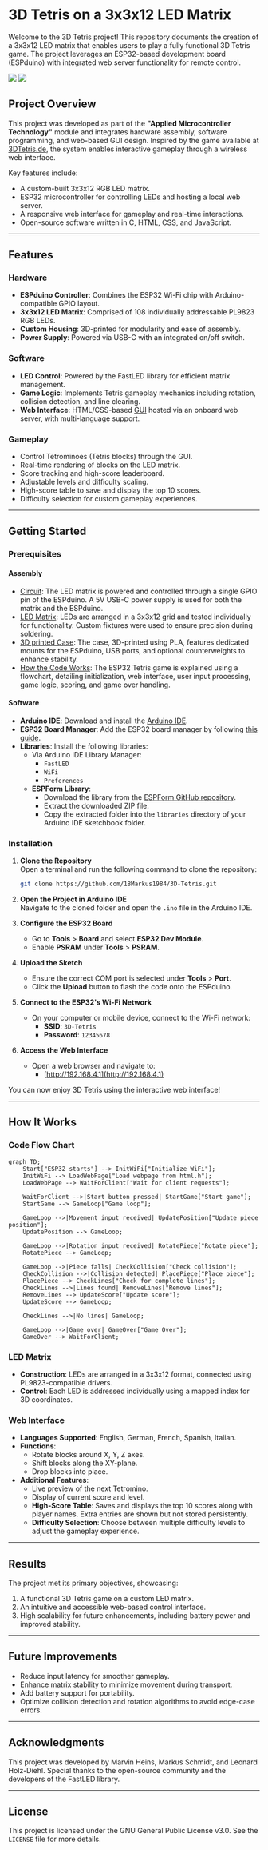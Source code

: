 # 3D Tetris on a 3x3x12 LED Matrix

Welcome to the 3D Tetris project! This repository documents the creation of a 3x3x12 LED matrix that enables users to play a fully functional 3D Tetris game. The project leverages an ESP32-based development board (ESPduino) with integrated web server functionality for remote control.

<img src="./picture_videos/GitHub.gif"/>

<img src="./picture_videos/GitHub(1).gif"/>


## Project Overview

This project was developed as part of the **"Applied Microcontroller Technology"** module and integrates hardware assembly, software programming, and web-based GUI design. Inspired by the game available at [3DTetris.de](https://3dtetris.de/), the system enables interactive gameplay through a wireless web interface.

Key features include:
- A custom-built 3x3x12 RGB LED matrix.
- ESP32 microcontroller for controlling LEDs and hosting a local web server.
- A responsive web interface for gameplay and real-time interactions.
- Open-source software written in C, HTML, CSS, and JavaScript.

---

## Features

### Hardware
- **ESPduino Controller**: Combines the ESP32 Wi-Fi chip with Arduino-compatible GPIO layout.
- **3x3x12 LED Matrix**: Comprised of 108 individually addressable PL9823 RGB LEDs.
- **Custom Housing**: 3D-printed for modularity and ease of assembly.
- **Power Supply**: Powered via USB-C with an integrated on/off switch.

### Software
- **LED Control**: Powered by the FastLED library for efficient matrix management.
- **Game Logic**: Implements Tetris gameplay mechanics including rotation, collision detection, and line clearing.
- **Web Interface**: HTML/CSS-based [GUI](./picture_videos/webserver_gui.png) hosted via an onboard web server, with multi-language support.

### Gameplay
- Control Tetrominoes (Tetris blocks) through the GUI.
- Real-time rendering of blocks on the LED matrix.
- Score tracking and high-score leaderboard.
- Adjustable levels and difficulty scaling.
- High-score table to save and display the top 10 scores.
- Difficulty selection for custom gameplay experiences.

---

## Getting Started  

### Prerequisites  

#### Assembly
- [Circuit](https://github.com/18Markus1984/3D-Tetris/wiki/Soldering-the-Circuit): The LED matrix is powered and controlled through a single GPIO pin of the ESPduino. A 5V USB-C power supply is used for both the matrix and the ESPduino.
- [LED Matrix](https://github.com/18Markus1984/3D-Tetris/wiki/Building-the-LED-Matrix): LEDs are arranged in a 3x3x12 grid and tested individually for functionality. Custom fixtures were used to ensure precision during soldering. 
- [3D printed Case](https://github.com/18Markus1984/3D-Tetris/wiki/Assembling-the-Case): The case, 3D-printed using PLA, features dedicated mounts for the ESPduino, USB ports, and optional counterweights to enhance stability.
- [How the Code Works](https://github.com/18Markus1984/3D-Tetris/wiki/Flowchart-Walkthrough:-How-the-Code-Works): The ESP32 Tetris game is explained using a flowchart, detailing initialization, web interface, user input processing, game logic, scoring, and game over handling.


#### Software  
- **Arduino IDE**: Download and install the [Arduino IDE](https://www.arduino.cc/en/software).  
- **ESP32 Board Manager**: Add the ESP32 board manager by following [this guide](https://docs.espressif.com/projects/arduino-esp32/en/latest/getting_started.html).  
- **Libraries**: Install the following libraries:  
  - Via Arduino IDE Library Manager:  
    - `FastLED`  
    - `WiFi`  
    - `Preferences`  
  - **ESPForm Library**:  
    - Download the library from the [ESPForm GitHub repository](https://github.com/mobizt/ESPForm).  
    - Extract the downloaded ZIP file.  
    - Copy the extracted folder into the `libraries` directory of your Arduino IDE sketchbook folder.  

### Installation  

1. **Clone the Repository**  
   Open a terminal and run the following command to clone the repository:  
   ```bash  
   git clone https://github.com/18Markus1984/3D-Tetris.git  
   ```  

2. **Open the Project in Arduino IDE**  
   Navigate to the cloned folder and open the `.ino` file in the Arduino IDE.  

3. **Configure the ESP32 Board**  
   - Go to **Tools** > **Board** and select **ESP32 Dev Module**.  
   - Enable **PSRAM** under **Tools** > **PSRAM**.  

4. **Upload the Sketch**  
   - Ensure the correct COM port is selected under **Tools** > **Port**.  
   - Click the **Upload** button to flash the code onto the ESPduino.  

5. **Connect to the ESP32's Wi-Fi Network**  
   - On your computer or mobile device, connect to the Wi-Fi network:  
     - **SSID**: `3D-Tetris`  
     - **Password**: `12345678`  

6. **Access the Web Interface**  
   - Open a web browser and navigate to:  
     - [http://192.168.4.1](http://192.168.4.1)  

You can now enjoy 3D Tetris using the interactive web interface!  

---


## How It Works

### Code Flow Chart
```mermaid
graph TD;
    Start["ESP32 starts"] --> InitWiFi["Initialize WiFi"];
    InitWiFi --> LoadWebPage["Load webpage from html.h"];
    LoadWebPage --> WaitForClient["Wait for client requests"];
    
    WaitForClient -->|Start button pressed| StartGame["Start game"];
    StartGame --> GameLoop["Game loop"];
    
    GameLoop -->|Movement input received| UpdatePosition["Update piece position"];
    UpdatePosition --> GameLoop;
    
    GameLoop -->|Rotation input received| RotatePiece["Rotate piece"];
    RotatePiece --> GameLoop;
    
    GameLoop -->|Piece falls| CheckCollision["Check collision"];
    CheckCollision -->|Collision detected| PlacePiece["Place piece"];
    PlacePiece --> CheckLines["Check for complete lines"];
    CheckLines -->|Lines found| RemoveLines["Remove lines"];
    RemoveLines --> UpdateScore["Update score"];
    UpdateScore --> GameLoop;
    
    CheckLines -->|No lines| GameLoop;
    
    GameLoop -->|Game over| GameOver["Game Over"];
    GameOver --> WaitForClient;
```

### LED Matrix
- **Construction**: LEDs are arranged in a 3x3x12 format, connected using PL9823-compatible drivers.
- **Control**: Each LED is addressed individually using a mapped index for 3D coordinates.

### Web Interface
- **Languages Supported**: English, German, French, Spanish, Italian.
- **Functions**:
  - Rotate blocks around X, Y, Z axes.
  - Shift blocks along the XY-plane.
  - Drop blocks into place.
- **Additional Features**:
  - Live preview of the next Tetromino.
  - Display of current score and level.
  - **High-Score Table**: Saves and displays the top 10 scores along with player names. Extra entries are shown but not stored persistently.
  - **Difficulty Selection**: Choose between multiple difficulty levels to adjust the gameplay experience.

---

## Results

The project met its primary objectives, showcasing:
1. A functional 3D Tetris game on a custom LED matrix.
2. An intuitive and accessible web-based control interface.
3. High scalability for future enhancements, including battery power and improved stability.

---

## Future Improvements
- Reduce input latency for smoother gameplay.
- Enhance matrix stability to minimize movement during transport.
- Add battery support for portability.
- Optimize collision detection and rotation algorithms to avoid edge-case errors.

---

## Acknowledgments

This project was developed by Marvin Heins, Markus Schmidt, and Leonard Holz-Diehl. Special thanks to the open-source community and the developers of the FastLED library.

---

## License

This project is licensed under the GNU General Public License v3.0. See the `LICENSE` file for more details.
